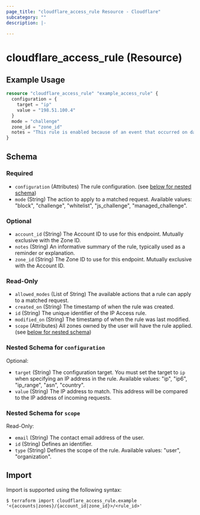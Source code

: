 ```yaml
---
page_title: "cloudflare_access_rule Resource - Cloudflare"
subcategory: ""
description: |-
  
---
```


# cloudflare_access_rule (Resource)



## Example Usage

```terraform
resource "cloudflare_access_rule" "example_access_rule" {
  configuration = {
    target = "ip"
    value = "198.51.100.4"
  }
  mode = "challenge"
  zone_id = "zone_id"
  notes = "This rule is enabled because of an event that occurred on date X."
}
```

<!-- schema generated by tfplugindocs -->
## Schema

### Required

- `configuration` (Attributes) The rule configuration. (see [below for nested schema](#nestedatt--configuration))
- `mode` (String) The action to apply to a matched request.
Available values: "block", "challenge", "whitelist", "js_challenge", "managed_challenge".

### Optional

- `account_id` (String) The Account ID to use for this endpoint. Mutually exclusive with the Zone ID.
- `notes` (String) An informative summary of the rule, typically used as a reminder or explanation.
- `zone_id` (String) The Zone ID to use for this endpoint. Mutually exclusive with the Account ID.

### Read-Only

- `allowed_modes` (List of String) The available actions that a rule can apply to a matched request.
- `created_on` (String) The timestamp of when the rule was created.
- `id` (String) The unique identifier of the IP Access rule.
- `modified_on` (String) The timestamp of when the rule was last modified.
- `scope` (Attributes) All zones owned by the user will have the rule applied. (see [below for nested schema](#nestedatt--scope))

<a id="nestedatt--configuration"></a>
### Nested Schema for `configuration`

Optional:

- `target` (String) The configuration target. You must set the target to `ip` when specifying an IP address in the rule.
Available values: "ip", "ip6", "ip_range", "asn", "country".
- `value` (String) The IP address to match. This address will be compared to the IP address of incoming requests.


<a id="nestedatt--scope"></a>
### Nested Schema for `scope`

Read-Only:

- `email` (String) The contact email address of the user.
- `id` (String) Defines an identifier.
- `type` (String) Defines the scope of the rule.
Available values: "user", "organization".

## Import

Import is supported using the following syntax:

```shell
$ terraform import cloudflare_access_rule.example '<{accounts|zones}/{account_id|zone_id}>/<rule_id>'
```

